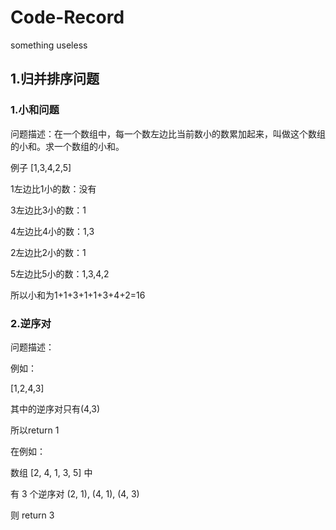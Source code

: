 # Code-Record
something useless
## 1.归并排序问题
### 1.小和问题
问题描述：在一个数组中，每一个数左边比当前数小的数累加起来，叫做这个数组的小和。求一个数组的小和。

例子
[1,3,4,2,5]

1左边比1小的数：没有

3左边比3小的数：1

4左边比4小的数：1,3

2左边比2小的数：1

5左边比5小的数：1,3,4,2

所以小和为1+1+3+1+1+3+4+2=16

### 2.逆序对
问题描述：

例如：

[1,2,4,3]

其中的逆序对只有(4,3)

所以return 1

在例如：

数组 [2, 4, 1, 3, 5] 中

有 3 个逆序对 (2, 1), (4, 1), (4, 3)

则 return 3 
